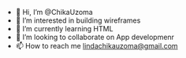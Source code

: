 - 👋 Hi, I’m @ChikaUzoma
- 👀 I’m interested in building wireframes
- 🌱 I’m currently learning HTML
- 💞️ I’m looking to collaborate on App developmenr
- 📫 How to reach me lindachikauzoma@gmail.com

<!---
ChikaUzoma/ChikaUzoma is a ✨ special ✨ repository because its `README.md` (this file) appears on your GitHub profile.
You can click the Preview link to take a look at your changes.
--->
